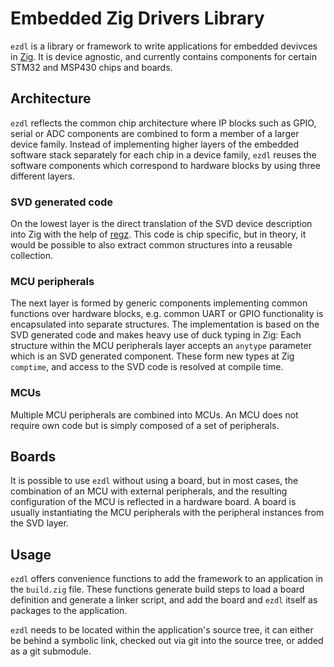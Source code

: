 # Embedded Zig Drivers Library

`ezdl` is a library or framework to write applications for embedded devivces in
[Zig](https://ziglang.org). It is device agnostic, and currently contains components for certain
STM32 and MSP430 chips and boards.

## Architecture

`ezdl` reflects the common chip architecture where IP blocks such as GPIO, serial or ADC components
are combined to form a member of a larger device family. Instead of implementing higher layers of
the embedded software stack separately for each chip in a device family, `ezdl` reuses the software
components which correspond to hardware blocks by using three different layers.

### SVD generated code

On the lowest layer is the direct translation of the SVD device description into Zig with the help
of [regz](https://github.com/ZigEmbeddedGroup/regz). This code is chip specific, but in theory, it
would be possible to also extract common structures into a reusable collection.

### MCU peripherals

The next layer is formed by generic components implementing common functions over hardware blocks,
e.g. common UART or GPIO functionality is encapsulated into separate structures. The implementation
is based on the SVD generated code and makes heavy use of duck typing in Zig: Each structure within
the MCU peripherals layer accepts an `anytype` parameter which is an SVD generated component. These
form new types at Zig `comptime`, and access to the SVD code is resolved at compile time.

### MCUs

Multiple MCU peripherals are combined into MCUs. An MCU does not require own code but is simply
composed of a set of peripherals.


## Boards

It is possible to use `ezdl` without using a board, but in most cases, the combination of an MCU
with external peripherals, and the resulting configuration of the MCU is reflected in a hardware
board. A board is usually instantiating the MCU peripherals with the peripheral instances from the
SVD layer.

## Usage

`ezdl` offers convenience functions to add the framework to an application in the `build.zig` file.
These functions generate build steps to load a board definition and generate a linker script, and
add the board and `ezdl` itself as packages to the application.

`ezdl` needs to be located within the application's source tree, it can either be behind a symbolic
link, checked out via git into the source tree, or added as a git submodule.
